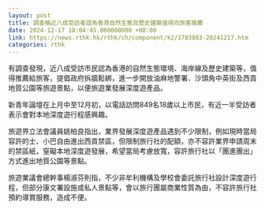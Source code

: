 ```yaml
---
layout: post
title: 調查稱近八成受訪者認為香港自然生態及歷史建築值得向旅客推薦
date: 2024-12-17 18:04:45.000000000 +08:00
link: https://news.rthk.hk/rthk/ch/component/k2/1783883-20241217.htm
categories: rthk
---
```


有調查發現，近八成受訪市民認為香港的自然生態環境、海岸線及歷史建築等，值得推薦給旅客，提倡政府拆牆鬆綁，進一步開放油麻地警署、沙頭角中英街及西貢地質公園等旅遊景點，以便旅遊業發展深度遊產品。

新青年論壇在上月中至12月初，以電話訪問849名18歲以上市民，有近一半受訪者表示會對本地深度遊行程感興趣。

旅遊界立法會議員姚柏良指出，業界發展深度遊產品遇到不少限制，例如現時當局容許的士、小巴自由進出西貢禁區，但限制旅行社的配額，亦不容許業界申請周末的禁區紙，窒礙本地深度遊發展，希望當局考慮放寬，容許旅行社以「團進團出」方式進出地質公園等景點。

旅遊業議會總幹事楊淑芬則指，不少非牟利機構及學校會委託旅行社設計深度遊行程，但部分康文署設施或私人景點等，會以旅行團屬商業性質為由，不容許旅行社預約導賞服務，造成不便。
